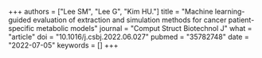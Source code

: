 +++
authors = ["Lee SM", "Lee G", "Kim HU."]
title = "Machine learning-guided evaluation of extraction and simulation methods for cancer patient-specific metabolic models"
journal = "Comput Struct Biotechnol J"
what = "article"
doi = "10.1016/j.csbj.2022.06.027"
pubmed = "35782748"
date = "2022-07-05"
keywords = []
+++

